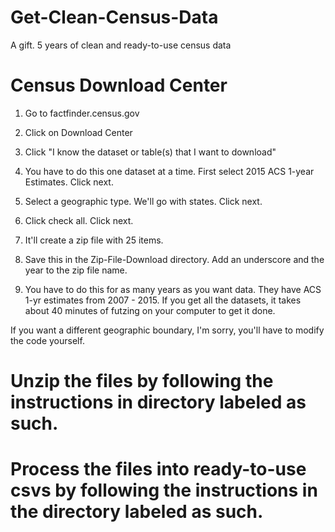 # Get-Clean-Census-Data
A gift. 5 years of clean and ready-to-use census data

# Census Download Center
1. Go to factfinder.census.gov

2. Click on Download Center

3. Click "I know the dataset or table(s) that I want to download"

4. You have to do this one dataset at a time. First select 2015 ACS 1-year Estimates. Click next.

5. Select a geographic type. We'll go with states. Click next.

6. Click check all. Click next. 

7. It'll create a zip file with 25 items.

8. Save this in the Zip-File-Download directory. Add an underscore and the year to the zip file name.

9. You have to do this for as many years as you want data. They have ACS 1-yr estimates from 2007 - 2015. If you get all the datasets, it takes about 40 minutes of futzing on your computer to get it done.

If you want a different geographic boundary, I'm sorry, you'll have to modify the code yourself.

# Unzip the files by following the instructions in directory labeled as such.

# Process the files into ready-to-use csvs by following the instructions in the directory labeled as such.
